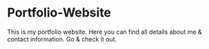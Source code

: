 # Portfolio-Website
This is my portfolio website.
Here you can find all details about me & contact information.
Go & check it out.
